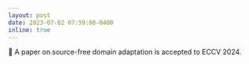 ```yaml
---
layout: post
date: 2023-07-02 07:59:00-0400
inline: true
---
```


📜 A paper on source-free domain adaptation is accepted to ECCV 2024.